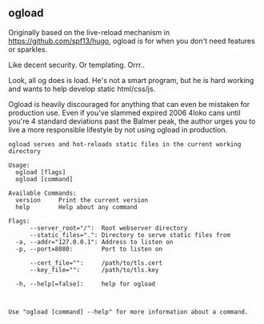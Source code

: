 ## ogload

Originally based on the live-reload mechanism in https://github.com/spf13/hugo, ogload is for when you don't need features or sparkles.

Like decent security. Or templating. Orrr..

Look, all og does is load. He's not a smart program, but he is hard working and wants to help develop static html/css/js.



Ogload is heavily discouraged for anything that can even be mistaken for production use. Even if you've slammed expired 2006 4loko cans until you're 4 standard deviations past the Balmer peak, the author urges you to live a more responsible lifestyle by not using ogload in production.

```
ogload serves and hot-reloads static files in the current working directory

Usage:
  ogload [flags]
  ogload [command]

Available Commands:
  version     Print the current version
  help        Help about any command

Flags:
      --server_root="/":  Root webserver directory
      --static_files=".": Directory to serve static files from
  -a, --addr="127.0.0.1": Address to listen on
  -p, --port=8080:        Port to listen on

      --cert_file="":     /path/to/tls.cert
      --key_file="":      /path/to/tls.key

  -h, --help[=false]:     help for ogload
      


Use "ogload [command] --help" for more information about a command.
```
